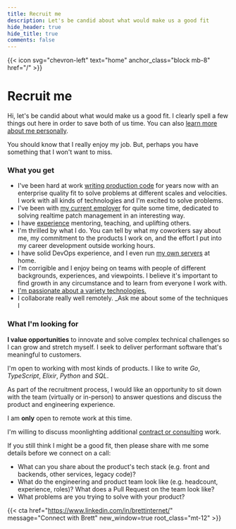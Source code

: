 ```yaml
---
title: Recruit me
description: Let's be candid about what would make us a good fit
hide_header: true
hide_title: true
comments: false
---
```


{{< icon svg="chevron-left" text="home" anchor_class="block mb-8" href="/" >}}

# Recruit me

Hi, let's be candid about what would make us a good fit. I clearly spell a few
things out here in order to save both of us time. You can also
[learn more about me personally](/about).

You should know that I really enjoy my job. But, perhaps you have something that
I won't want to miss.

### What you get

- I've been hard at work
  [writing production code](https://github.com/brettinternet) for years now with
  an enterprise quality fit to solve problems at different scales and
  velocities. I work with all kinds of technologies and I'm excited to solve
  problems.
- I've been with
  [my current employer](https://www.linkedin.com/in/brettinternet/) for quite
  some time, dedicated to solving realtime patch management in an interesting
  way.
- I have [experience](/resume.pdf) mentoring, teaching, and uplifting others.
- I'm thrilled by what I do. You can tell by what my coworkers say about me, my
  commitment to the products I work on, and the effort I put into my career
  development outside working hours.
- I have solid DevOps experience, and I even run [my own servers](/homelab) at
  home.
- I'm corrigible and I enjoy being on teams with people of different
  backgrounds, experiences, and viewpoints. I believe it's important to find
  growth in any circumstance and to learn from everyone I work with.
- [I'm passionate about a variety technologies.](/resume.pdf)
- I collaborate really well remotely. \_Ask me about some of the techniques I

### What I'm looking for

**I value opportunities** to innovate and solve complex technical challenges so
I can grow and stretch myself. I seek to deliver performant software that's
meaningful to customers.

I'm open to working with most kinds of products. I like to write _Go_,
_TypeScript_, _Elixir_, _Python_ and _SQL_.

As part of the recruitment process, I would like an opportunity to sit down with
the team (virtually or in-person) to answer questions and discuss the product
and engineering experience.

I am **only** open to remote work at this time.

I'm willing to discuss moonlighting additional
[contract or consulting](/consult) work.

If you still think I might be a good fit, then please share with me some details
before we connect on a call:

- What can you share about the product's tech stack (e.g. front and backends,
  other services, legacy code)?
- What do the engineering and product team look like (e.g. headcount,
  experience, roles)? What does a Pull Request on the team look like?
- What problems are you trying to solve with your product?

{{< cta href="https://www.linkedin.com/in/brettinternet/" message="Connect with Brett" new_window=true root_class="mt-12" >}}
